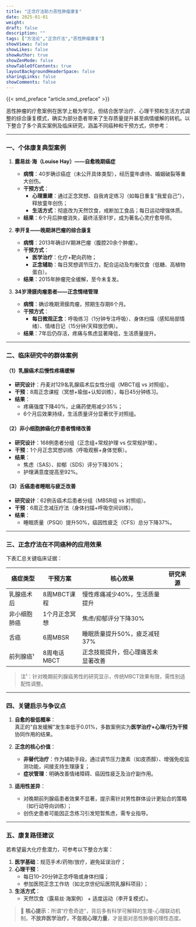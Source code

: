 ```yaml
---
title: "正念疗法助力恶性肿瘤康复"
date: 2025-01-01
weight: 
draft: false
description: ""
tags: ["方法论","正念疗法","恶性肿瘤康复"]
showViews: false
showLikes: false
showAuthor: true
showZenMode: false
showTableOfContents: true
layoutBackgroundHeaderSpace: false
sharingLinks: false
showComments: false
---
```


{{< smd_preface "article.smd_preface" >}}

恶性肿瘤的疗愈案例在医学上极为罕见，但结合医学治疗、心理干预和生活方式调整的综合康复模式，确实为部分患者带来了生存质量提升甚至病情缓解的转机。以下整合了多个真实案例及临床研究，涵盖不同癌种和干预方式，供参考：

---

### 一、**个体康复典型案例**
1. **露易丝·海（Louise Hay）——自愈晚期癌症**  
   - **病情**：40岁确诊癌症（未公开具体类型），经历童年虐待、婚姻破裂等重大创伤。  
   - **干预方式**：  
     - **心理重建**：通过正念冥想、自我肯定练习（如每日重复“我爱自己”），释放童年创伤；  
     - **生活方式**：彻底改为天然饮食，戒断加工食品；每日运动增强体质。  
   - **结果**：6个月后肿瘤消失，最终活至81岁，成为著名心灵疗愈导师。  

2. **李开复——晚期淋巴瘤的综合康复**  
   - **病情**：2013年确诊IV期淋巴瘤（腹腔20余个肿瘤）。  
   - **干预方式**：  
     - **医学治疗**：化疗+靶向药物；  
     - **正念辅助**：每日冥想调节压力，配合运动及均衡饮食（低糖、高植物蛋白）。  
   - **结果**：2015年肿瘤完全缓解，至今未复发。  

3. **34岁滑膜肉瘤患者——正念情绪管理**  
   - **病情**：确诊晚期滑膜肉瘤，预期生存期6个月。  
   - **干预方式**：  
     - **每日微观正念**：呼吸练习（1分钟专注呼吸）、身体扫描（感知局部情绪）、情绪日记（15分钟/天释放恐惧）。  
   - **结果**：7年后仍存活，疼痛与焦虑显著降低，生活质量提升。  

---

### 二、**临床研究中的群体案例**
#### （1）**乳腺癌术后慢性疼痛缓解**  
- **研究设计**：丹麦对129名乳腺癌术后女性分组（MBCT组 vs 对照组）。  
- **干预**：8周正念课程（冥想+瑜伽+认知训练），每日45分钟练习。  
- **结果**：  
  - 疼痛强度下降40%，止痛药使用减少35%；  
  - 6个月后效果持续，生活质量评分显著优于对照组。  

#### （2）**非小细胞肺癌化疗患者情绪改善**  
- **研究设计**：168例患者分组（正念组+常规护理 vs 仅常规护理）。  
- **干预**：1个月正念冥想训练（呼吸观察+身体觉察）。  
- **结果**：  
  - 焦虑（SAS）、抑郁（SDS）评分下降30%；  
  - 护理满意度提高至92%。  

#### （3）**舌癌患者睡眠与疲乏改善**  
- **研究设计**：62例舌癌术后患者分组（MBSR组 vs 对照组）。  
- **干预**：6周正念减压疗法（身体扫描+呼吸空间训练）。  
- **结果**：  
  - 睡眠质量（PSQI）提升50%，癌因性疲乏（CFS）总分下降37%。  

---

### 三、**正念疗法在不同癌种的应用效果**
下表汇总关键临床证据：

| **癌症类型**       | **干预方案**         | **核心效果**                               | **研究来源**         |  
|--------------------|--------------------|------------------------------------------|--------------------|  
| 乳腺癌术后         | 8周MBCT课程        | 慢性疼痛减少40%，生活质量提升             |       |  
| 非小细胞肺癌       | 1个月正念冥想      | 焦虑/抑郁评分下降30%                      |        |  
| 舌癌               | 6周MBSR            | 睡眠质量提升50%，疲乏减轻37%              |        |  
| 前列腺癌¹          | 8周电话MBCT        | 正念技能提升，但心理痛苦未显著改善        |  |  

> 注¹：针对晚期前列腺癌男性的研究显示，传统MBCT效果有限，需性别适配性调整。

---

### 四、**关键启示与争议点**
1. **自愈的极低概率**：  
   真正的“自发缓解”发生率低于0.01%，多数案例实为**医学治疗+心理/行为干预**协同作用的结果。  

2. **正念的核心价值**：  
   - **非替代治疗**：作为辅助手段，通过调节压力激素（如皮质醇）、增强免疫监测功能，间接支持生理康复；  
   - **症状管理**：明确改善情绪障碍、癌因性疲乏及治疗副作用。  

3. **适用性差异**：  
   - 对晚期前列腺癌患者效果不显著，提示需针对男性群体设计更贴合的策略（如行动导向训练）；  
   - 创伤史患者可能因正念练习引发短暂焦虑，需专业指导。  

---

### 五、**康复路径建议**
若希望最大化疗愈潜力，可参考以下整合方案：  
1. **医学基础**：规范手术/药物/放疗，避免延误治疗；  
2. **心理干预**：  
   - 每日10–20分钟正念呼吸或身体扫描；  
   - 参加医院正念工作坊（如北京世纪坛医院乳腺科项目）；  
3. **生活方式**：  
   - 天然饮食（露易丝·海案例） + 适度运动（李开复模式）。  

> 💎 **核心提示**：所谓“疗愈奇迹”，背后多有科学可解释的生理-心理联动机制。**不放弃医学治疗，不忽视心理力量**，才是面对恶性肿瘤的理性态度。